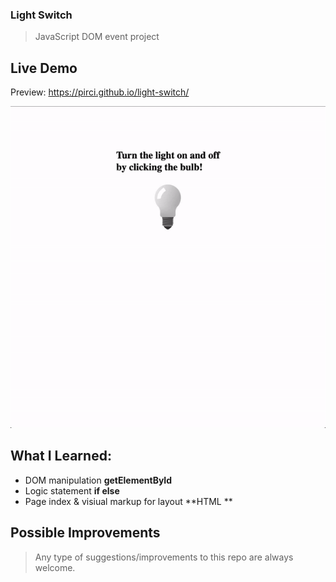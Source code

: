 ### Light Switch
> JavaScript DOM event project

## Live Demo

Preview: https://pirci.github.io/light-switch/

![portfolio-homepage](img/demo.gif)

## What I Learned:

- DOM manipulation **getElementById**
- Logic statement **if else**
- Page index & visiual markup for layout **HTML **

## Possible Improvements

> Any type of suggestions/improvements to this repo are always welcome.

